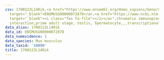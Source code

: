 ```yaml
---
csv: 1700123L14Rik,<a href="https://www.ensembl.org/Homo_sapiens/Gene/Summary?db=core;g=ENSMUSG00000072878"
  target="_blank">ENSMUSG00000072878</a>,<a href="https://www.ncbi.nlm.nih.gov/pubmed/25450459"
  target="_blank"><i class="fas fa-file"></i></a>",chromatin immunoprecipitation assay,direct
  interaction,prime adult stage, testis, Spermatocyte,,,transcriptional regulation,
data_alias: 1700123L14Rik
data_id: ENSMUSG00000072878
data_numevidence: 1
data_species: Mus musculus
data_taxid: '10090'
title: 1700123L14Rik
---
```

